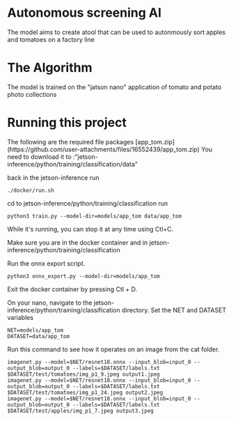<h1>Autonomous screening AI</h1>
  
The model aims to create atool that can be used to autonmously sort apples and tomatoes on a factory line
<h1>The Algorithm</h1>

The model is trained on the "jatson nano" application of tomato and potato photo collections
<h1>Running this project</h1>
The following are the required file packages
[app_tom.zip](https://github.com/user-attachments/files/16552439/app_tom.zip)
You need to download it to :"jetson-inference/python/training/classification/data"

back in the jetson-inference
run
```
./docker/run.sh
```
cd to jetson-inference/python/training/classification
run
```
python3 train.py --model-dir=models/app_tom data/app_tom
```
While it's running, you can stop it at any time using Ctl+C.

Make sure you are in the docker container and in jetson-inference/python/training/classification

Run the onnx export script.
```
python3 onnx_export.py --model-dir=models/app_tom
```
Exit the docker container by pressing Ctl + D.



On your nano, navigate to the jetson-inference/python/training/classification directory.
Set the NET and DATASET variables
```
NET=models/app_tom
DATASET=data/app_tom
```


Run this command to see how it operates on an image from the cat folder.
```
imagenet.py --model=$NET/resnet18.onnx --input_blob=input_0 --output_blob=output_0 --labels=$DATASET/labels.txt $DATASET/test/tomatoes/img_p1_9.jpeg output1.jpeg
imagenet.py --model=$NET/resnet18.onnx --input_blob=input_0 --output_blob=output_0 --labels=$DATASET/labels.txt $DATASET/test/tomatoes/img_p1_24.jpeg output2.jpeg
imagenet.py --model=$NET/resnet18.onnx --input_blob=input_0 --output_blob=output_0 --labels=$DATASET/labels.txt $DATASET/test/apples/img_p1_7.jpeg output3.jpeg
```
